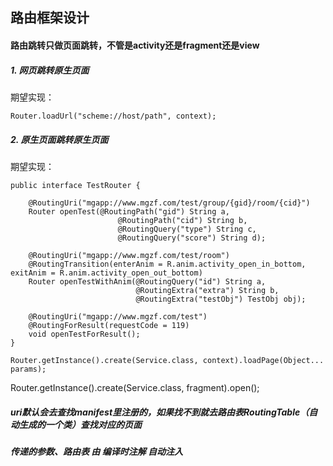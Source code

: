 ## 路由框架设计

#### 路由跳转只做页面跳转，不管是activity还是fragment还是view

##### 1. 网页跳转原生页面
期望实现：

`
Router.loadUrl("scheme://host/path", context);
`
##### 2. 原生页面跳转原生页面
期望实现：

```
public interface TestRouter {

    @RoutingUri("mgapp://www.mgzf.com/test/group/{gid}/room/{cid}")
    Router openTest(@RoutingPath("gid") String a,
                        @RoutingPath("cid") String b,
                        @RoutingQuery("type") String c,
                        @RoutingQuery("score") String d);

    @RoutingUri("mgapp://www.mgzf.com/test/room")
    @RoutingTransition(enterAnim = R.anim.activity_open_in_bottom, exitAnim = R.anim.activity_open_out_bottom)
    Router openTestWithAnim(@RoutingQuery("id") String a,
                            @RoutingExtra("extra") String b,
                            @RoutingExtra("testObj") TestObj obj);

    @RoutingUri("mgapp://www.mgzf.com/test")
    @RoutingForResult(requestCode = 119)
    void openTestForResult();
}
```


```
Router.getInstance().create(Service.class, context).loadPage(Object... params);
```

Router.getInstance().create(Service.class, fragment).open();


##### uri默认会去查找manifest里注册的，如果找不到就去路由表RoutingTable（自动生成的一个类）查找对应的页面
##### 传递的参数、路由表 由 编译时注解 自动注入